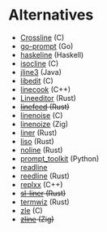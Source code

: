# Alternatives

- [Crossline](https://github.com/jcwangxp/Crossline) (C)
- [go-prompt](https://github.com/c-bata/go-prompt) (Go)
- [haskeline](https://github.com/judah/haskeline) (Haskell)
- [isocline](https://github.com/daanx/isocline) (C)
- [jline3](https://github.com/jline/jline3) (Java)
- [libedit](https://github.com/ksherlock/libedit) (C)
- [linecook](https://github.com/injinj/linecook) (C++)
- [Lineeditor](https://github.com/AmrDeveloper/Lineeditor) (Rust)
- ~~[linefeed](https://github.com/murarth/linefeed) (Rust)~~
- [linenoise](https://github.com/antirez/linenoise) (C)
- [linenoize](https://github.com/joachimschmidt557/linenoize) (Zig)
- [liner](https://gitlab.redox-os.org/redox-os/liner) (Rust)
- [liso](https://github.com/SolraBizna/liso) (Rust)
- [noline](https://github.com/rustne-kretser/noline) (Rust)
- [prompt_toolkit](https://github.com/prompt-toolkit/python-prompt-toolkit) (Python)
- [readline](https://git.savannah.gnu.org/cgit/readline.git)
- [reedline](https://github.com/nushell/reedline) (Rust)
- [replxx](https://github.com/AmokHuginnsson/replxx) (C++)
- ~~[sl-liner](https://github.com/sl-sh-dev/sl-liner) (Rust)~~
- [termwiz](https://github.com/wez/wezterm/tree/main/termwiz) (Rust)
- [zle](https://github.com/zsh-users/zsh) (C)
- ~~[zline](https://github.com/ajkachnic/zline) (Zig)~~
